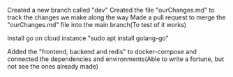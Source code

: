 Created a new branch called "dev"
Created the file "ourChanges.md" to track the changes we make along the way
Made a pull request to merge the "ourChanges.md" file into the main branch(To test of it works)

Install go on cloud instance "sudo apt install golang-go"

Added the "frontend, backend and redis" to docker-compose and connected the dependencies and environments(Able to write a fortune, but not see the ones already made)
